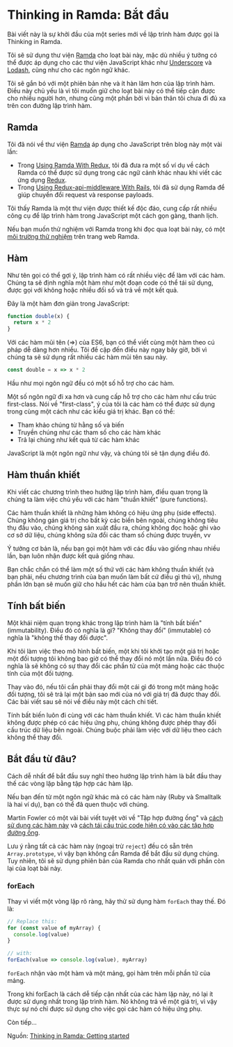 # Thinking in Ramda: Bắt đầu

Bài viết này là sự khởi đầu của một series mới về lập trình hàm được gọi là Thinking in Ramda.

Tôi sẽ sử dụng thư viện [Ramda](http://ramdajs.com/) cho loạt bài này, mặc dù nhiều ý tưởng có thể được áp dụng cho các thư viện JavaScript khác như [Underscore](http://underscorejs.org/) và [Lodash](https://lodash.com/), cũng như cho các ngôn ngữ khác.

Tôi sẽ gắn bó với một phiên bản nhẹ và ít hàn lâm hơn của lập trình hàm. Điều này chủ yếu là vì tôi muốn giữ cho loạt bài này có thể tiếp cận được cho nhiều người hơn, nhưng cũng một phần bởi vì bản thân tôi chưa đi đủ xa trên con đường lập trình hàm.

## Ramda

Tôi đã nói về thư viện [Ramda](http://ramdajs.com/) áp dụng cho JavaScript trên blog này một vài lần:

* Trong [Using Ramda With Redux](http://randycoulman.com/blog/2016/02/16/using-ramda-with-redux/), tôi đã đưa ra một số ví dụ về cách Ramda có thể được sử dụng trong các ngữ cảnh khác nhau khi viết các ứng dụng [Redux](http://redux.js.org/).
* Trong [Using Redux-api-middleware With Rails](http://randycoulman.com/blog/2016/04/19/using-redux-api-middleware-with-rails/), tôi đã sử dụng Ramda để giúp chuyển đổi request và response payloads.

Tôi thấy Ramda là một thư viện được thiết kế độc đáo, cung cấp rất nhiều công cụ để lập trình hàm trong JavaScript một cách gọn gàng, thanh lịch.

Nếu bạn muốn thử nghiệm với Ramda trong khi đọc qua loạt bài này, có một [môi trường thử nghiệm](http://ramdajs.com/repl/) trên trang web Ramda.

## Hàm

Như tên gọi có thể gợi ý, lập trình hàm có rất nhiều việc để làm với các hàm. Chúng ta sẽ định nghĩa một hàm như một đoạn code có thể tái sử dụng, được gọi với không hoặc nhiều đối số và trả về một kết quả.

Đây là một hàm đơn giản trong JavaScript:

```js
function double(x) {
  return x * 2
}
```

Với các hàm mũi tên \(=&gt;\) của ES6, bạn có thể viết cùng một hàm theo cú pháp dễ dàng hơn nhiều. Tôi đề cập đến điều này ngay bây giờ, bởi vì chúng ta sẽ sử dụng rất nhiều các hàm mũi tên sau này.

```js
const double = x => x * 2
```

Hầu như mọi ngôn ngữ đều có một số hỗ trợ cho các hàm.

Một số ngôn ngữ đi xa hơn và cung cấp hỗ trợ cho các hàm như cấu trúc first-class. Nói về "first-class", ý của tôi là các hàm có thể được sử dụng trong cùng một cách như các kiểu giá trị khác. Bạn có thể:

* Tham khảo chúng từ hằng số và biến
* Truyền chúng như các tham số cho các hàm khác
* Trả lại chúng như kết quả từ các hàm khác

JavaScript là một ngôn ngữ như vậy, và chúng tôi sẽ tận dụng điều đó.

## Hàm thuần khiết

Khi viết các chương trình theo hướng lập trình hàm, điều quan trọng là chúng ta làm việc chủ yếu với các hàm "thuần khiết" \(pure functions\).

Các hàm thuần khiết là những hàm không có hiệu ứng phụ \(side effects\). Chúng không gán giá trị cho bất kỳ các biến bên ngoài, chúng không tiêu thụ đầu vào, chúng không sản xuất đầu ra, chúng không đọc hoặc ghi vào cơ sở dữ liệu, chúng không sửa đổi các tham số chúng được truyền, vv

Ý tưởng cơ bản là, nếu bạn gọi một hàm với các đầu vào giống nhau nhiều lần, bạn luôn nhận được kết quả giống nhau.

Bạn chắc chắn có thể làm một số thứ với các hàm không thuần khiết \(và bạn phải, nếu chương trình của bạn muốn làm bất cứ điều gì thú vị\), nhưng phần lớn bạn sẽ muốn giữ cho hầu hết các hàm của bạn trở nên thuần khiết.

## Tính bất biến

Một khái niệm quan trọng khác trong lập trình hàm là "tính bất biến" \(immutability\). Điều đó có nghĩa là gì? "Không thay đổi" \(immutable\) có nghĩa là "không thể thay đổi được".

Khi tôi làm việc theo mô hình bất biến, một khi tôi khởi tạo một giá trị hoặc một đối tượng tôi không bao giờ có thể thay đổi nó một lần nữa. Điều đó có nghĩa là sẽ không có sự thay đổi các phần tử của một mảng hoặc các thuộc tính của một đối tượng.

Thay vào đó, nếu tôi cần phải thay đổi một cái gì đó trong một mảng hoặc đối tượng, tôi sẽ trả lại một bản sao mới của nó với giá trị đã được thay đổi. Các bài viết sau sẽ nói về điều này một cách chi tiết.

Tính bất biến luôn đi cùng với các hàm thuần khiết. Vì các hàm thuần khiết không được phép có các hiệu ứng phụ, chúng không được phép thay đổi cấu trúc dữ liệu bên ngoài. Chúng buộc phải làm việc với dữ liệu theo cách không thể thay đổi.

## Bắt đầu từ đâu?

Cách dễ nhất để bắt đầu suy nghĩ theo hướng lập trình hàm là bắt đầu thay thế các vòng lặp bằng tập hợp các hàm lặp.

Nếu bạn đến từ một ngôn ngữ khác mà có các hàm này \(Ruby và Smalltalk là hai ví dụ\), bạn có thể đã quen thuộc với chúng.

Martin Fowler có một vài bài viết tuyệt vời về "Tập hợp đường ống" và [cách sử dụng các hàm này](http://martinfowler.com/articles/collection-pipeline/) và [cách tái cấu trúc code hiện có vào các tập hợp đường ống](http://martinfowler.com/articles/refactoring-pipelines.html).

Lưu ý rằng tất cả các hàm này \(ngoại trừ `reject`\) đều có sẵn trên `Array.prototype`, vì vậy bạn không cần Ramda để bắt đầu sử dụng chúng. Tuy nhiên, tôi sẽ sử dụng phiên bản của Ramda cho nhất quán với phần còn lại của loạt bài này.

### forEach

Thay vì viết một vòng lặp rõ ràng, hãy thử sử dụng hàm `forEach` thay thế. Đó là:

```js
// Replace this:
for (const value of myArray) {
  console.log(value)
}

// with:
forEach(value => console.log(value), myArray)
```

`forEach` nhận vào một hàm và một mảng, gọi hàm trên mỗi phần tử của mảng.

Trong khi forEach là cách dễ tiếp cận nhất của các hàm lặp này, nó lại ít được sử dụng nhất trong lập trình hàm. Nó không trả về một giá trị, vì vậy thực sự nó chỉ được sử dụng cho việc gọi các hàm có hiệu ứng phụ.

Còn tiếp...

Nguồn: [Thinking in Ramda: Getting started](http://randycoulman.com/blog/2016/05/24/thinking-in-ramda-getting-started/)

